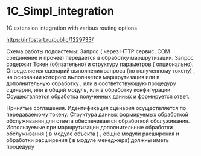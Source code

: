 # 1C_Simpl_integration
1C extension integration with various routing options

https://infostart.ru/public/1229733/

Схема работы подсистемы:
Запрос ( через HTTP сервис, COM соединение и прочее) передается в обработку маршрутизации. Запрос содержит Токен (обязательно) и структуру параметров ( опционально).
Определяется сценарий выполнения запроса (по полученному токену)  , на основании которого выполняется маршрутизация или в дополнительную обработку , или в соответствующую процедуру  сценария, или в общий модуль, или в обработку конфигурации.
Осуществляется обработка полученных данных и формируется ответ.


Принятые соглашения.
Идентификация сценария осуществляется по передаваемому токену.
Структура данных формируемых обработкой обслуживания для ответа обеспечивается обработкой обслуживания.
Используемые при маршрутизации дополнительные обработки обслуживания ( в модуле объекта ) ,  общие модули расширения и обработки  расширения ( в модуле менеджера) должны иметь процедуру
